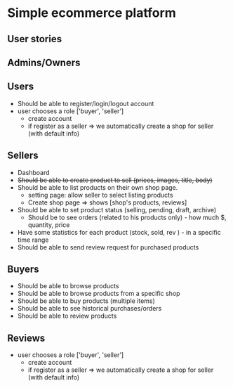 # Simple ecommerce platform

## User stories

## Admins/Owners

## Users
- Should be able to register/login/logout account
- user chooses a role ['buyer', 'seller']
    - create account
    - if register as a seller => we automatically create a shop for seller (with default info)

## Sellers
- Dashboard
- ~~Should be able to create product to sell (prices, images, title, body)~~
- Should be able to list products on their own shop page.
  - setting page: allow seller to select listing products 
  - Create shop page => shows [shop's products, reviews]
- Should be able to set product status (selling, pending, draft, archive)
  - Should be to see orders (related to his products only) - how much $, quantity, price
- Have some statistics for each product (stock, sold,  rev ) - in a specific time range
- Should be able to send review request for purchased products

## Buyers
- Should be able to browse products
- Should be able to browse products from a specific shop
- Should be able to buy products (multiple items)
- Should be able to see historical purchases/orders 
- Should be able to review products


## Reviews


- user chooses a role ['buyer', 'seller']
  - create account 
  - if register as a seller => we automatically create a shop for seller (with default info)